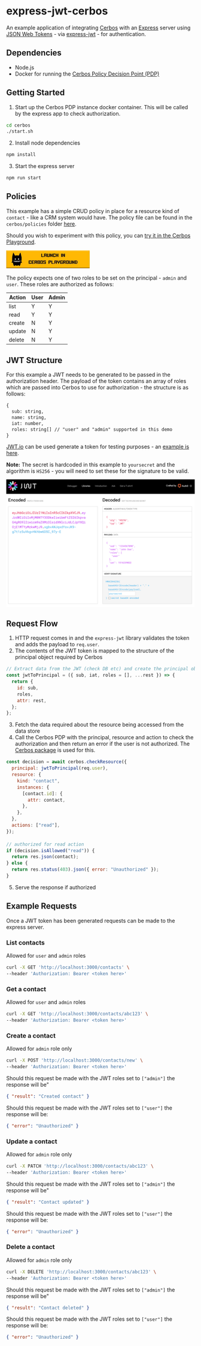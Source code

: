 # express-jwt-cerbos

An example application of integrating [Cerbos](https://cerbos.dev) with an [Express](https://expressjs.com/) server using [JSON Web Tokens](https://jwt.io/) - via [express-jwt](https://github.com/auth0/express-jwt) - for authentication.

## Dependencies

- Node.js
- Docker for running the [Cerbos Policy Decision Point (PDP)](https://docs.cerbos.dev/cerbos/0.6.0/installation/container.html)

## Getting Started

1. Start up the Cerbos PDP instance docker container. This will be called by the express app to check authorization.

```bash
cd cerbos
./start.sh
```

2. Install node dependencies

```bash
npm install
```

3. Start the express server

```bash
npm run start
```

## Policies

This example has a simple CRUD policy in place for a resource kind of `contact` - like a CRM system would have. The policy file can be found in the `cerbos/policies` folder [here](https://github.com/cerbos/express-jwt-cerbos/blob/main/cerbos/policies/contact.yaml).

Should you wish to experiment with this policy, you can <a href="https://play.cerbos.dev/p/sZC611cf06deexP0q8CTcVufTVau1SA3" target="_blank">try it in the Cerbos Playground</a>.

<a href="https://play.cerbos.dev/p/sZC611cf06deexP0q8CTcVufTVau1SA3" target="_blank"><img src="docs/launch.jpg" height="48" /></a>

The policy expects one of two roles to be set on the principal - `admin` and `user`. These roles are authorized as follows:

| Action | User | Admin |
| ------ | ---- | ----- |
| list   | Y    | Y     |
| read   | Y    | Y     |
| create | N    | Y     |
| update | N    | Y     |
| delete | N    | Y     |

## JWT Structure

For this example a JWT needs to be generated to be passed in the authorization header. The payload of the token contains an array of roles which are passed into Cerbos to use for authorization - the structure is as follows:

```
{
  sub: string,
  name: string,
  iat: number,
  roles: string[] // "user" and "admin" supported in this demo
}
```

[JWT.io](https://jwt.io) can be used generate a token for testing purposes - an [example is here](https://jwt.io/#debugger-io?token=eyJhbGciOiJIUzI1NiIsInR5cCI6IkpXVCJ9.eyJzdWIiOiIxMjM0NTY3ODkwIiwibmFtZSI6IkpvaG4gRG9lIiwicm9sZXMiOlsiYWRtaW4iXSwiaWF0IjoxNTE2MjM5MDIyfQ.CQEEaSdswE2tou7MUeSe4-6kfe1imJXnbqhiMFsF13A).

**Note:** The secret is hardcoded in this example to `yoursecret` and the algorithm is `HS256` - you will need to set these for the signature to be valid.

![JWT.io](/docs/jwt-token.png)

## Request Flow

1. HTTP request comes in and the `express-jwt` library validates the token and adds the payload to `req.user`.
2. The contents of the JWT token is mapped to the structure of the principal object required by Cerbos

```js
// Extract data from the JWT (check DB etc) and create the principal object to be sent to Cerbos
const jwtToPrincipal = ({ sub, iat, roles = [], ...rest }) => {
  return {
    id: sub,
    roles,
    attr: rest,
  };
};
```

3. Fetch the data required about the resource being accessed from the data store
4. Call the Cerbos PDP with the principal, resource and action to check the authorization and then return an error if the user is not authorized. The [Cerbos package](https://www.npmjs.com/package/cerbos) is used for this.

```js
const decision = await cerbos.checkResource({
  principal: jwtToPrincipal(req.user),
  resource: {
    kind: "contact",
    instances: {
      [contact.id]: {
        attr: contact,
      },
    },
  },
  actions: ["read"],
});

// authorized for read action
if (decision.isAllowed("read")) {
  return res.json(contact);
} else {
  return res.status(403).json({ error: "Unauthorized" });
}

```

5. Serve the response if authorized

## Example Requests

Once a JWT token has been generated requests can be made to the express server.

### List contacts

Allowed for `user` and `admin` roles

```bash
curl -X GET 'http://localhost:3000/contacts' \
--header 'Authorization: Bearer <token here>'
```

### Get a contact

Allowed for `user` and `admin` roles

```bash
curl -X GET 'http://localhost:3000/contacts/abc123' \
--header 'Authorization: Bearer <token here>'
```

### Create a contact

Allowed for `admin` role only

```bash
curl -X POST 'http://localhost:3000/contacts/new' \
--header 'Authorization: Bearer <token here>'
```

Should this request be made with the JWT roles set to `["admin"]` the response will be"

```json
{ "result": "Created contact" }
```

Should this request be made with the JWT roles set to `["user"]` the response will be:

```json
{ "error": "Unauthorized" }
```

### Update a contact

Allowed for `admin` role only

```bash
curl -X PATCH 'http://localhost:3000/contacts/abc123' \
--header 'Authorization: Bearer <token here>'
```

Should this request be made with the JWT roles set to `["admin"]` the response will be"

```json
{ "result": "Contact updated" }
```

Should this request be made with the JWT roles set to `["user"]` the response will be:

```json
{ "error": "Unauthorized" }
```

### Delete a contact

Allowed for `admin` role only

```bash
curl -X DELETE 'http://localhost:3000/contacts/abc123' \
--header 'Authorization: Bearer <token here>'
```

Should this request be made with the JWT roles set to `["admin"]` the response will be"

```json
{ "result": "Contact deleted" }
```

Should this request be made with the JWT roles set to `["user"]` the response will be:

```json
{ "error": "Unauthorized" }
```
